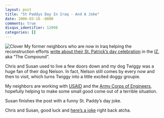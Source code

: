 ```yaml
---
layout: post
title: "St Paddys Day In Iraq - And A Joke"
date: 2006-03-16 -0800
comments: true
disqus_identifier: 12098
categories: []
---
```

![Clover](http://haacked.com/images/clover_leaf.jpg) My former neighbors
who are now in Iraq helping the reconstruction efforts [write about
their St. Patrick’s day
celebration](http://khuluma.blogspot.com/2006/03/happy-st-patricks-day_17.html "St. Patrick's Day In Iraq")
in the
[IZ](http://en.wikipedia.org/wiki/International_zone "International Zone in Wikipedia"),
aka “The Compound”.

Chris and Susan used to live a few doors down and my dog Twiggy was a
huge fan of their dog Nelson. In fact, Nelson still comes by every now
and then to visit, which turns Twiggy into a little excited doggy
groupie.

My neighbors are working with
[USAID](http://en.wikipedia.org/wiki/USAID "USAID in Wikipedia") and the
[Army Corps of
Engineers](http://en.wikipedia.org/wiki/Army_Corps_of_Engineers "Army Corps of Engineers Wikipedia"),
hopefully helping to make some small good come out of a terrible
situation.

Susan finishes the post with a funny St. Paddy’s day joke.

Chris and Susan, good luck and [here’s a
joke](http://stevenharman.net/blog/archive/2006/03/14/StPattysDayGuide.aspx "Official Guide")
right back atcha.

